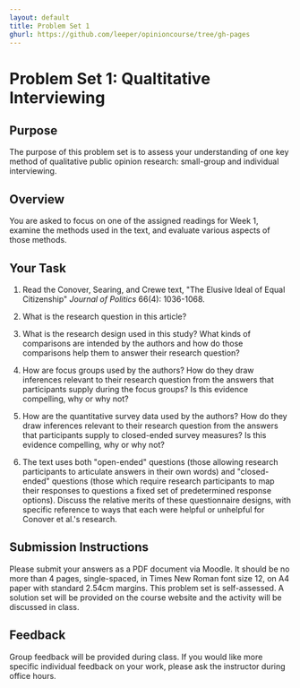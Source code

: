 ```yaml
---
layout: default
title: Problem Set 1
ghurl: https://github.com/leeper/opinioncourse/tree/gh-pages
---
```


# Problem Set 1: Qualtitative Interviewing

## Purpose

The purpose of this problem set is to assess your understanding of one key method of qualitative public opinion research: small-group and individual interviewing.

## Overview

You are asked to focus on one of the assigned readings for Week 1, examine the methods used in the text, and evaluate various aspects of those methods. 

## Your Task

 1. Read the Conover, Searing, and Crewe text, "The Elusive Ideal of Equal Citizenship" *Journal of Politics* 66(4): 1036-1068.
 
 2. What is the research question in this article?
 
 3. What is the research design used in this study? What kinds of comparisons are intended by the authors and how do those comparisons help them to answer their research question?
 
 4. How are focus groups used by the authors? How do they draw inferences relevant to their research question from the answers that participants supply during the focus groups? Is this evidence compelling, why or why not?
 
 5. How are the quantitative survey data used by the authors? How do they draw inferences relevant to their research question from the answers that participants supply to closed-ended survey measures? Is this evidence compelling, why or why not?
 
 6. The text uses both "open-ended" questions (those allowing research participants to articulate answers in their own words) and "closed-ended" questions (those which require research participants to map their responses to questions a fixed set of predetermined response options). Discuss the relative merits of these questionnaire designs, with specific reference to ways that each were helpful or unhelpful for Conover et al.'s research.

## Submission Instructions

Please submit your answers as a PDF document via Moodle. It should be no more than 4 pages, single-spaced, in Times New Roman font size 12, on A4 paper with standard 2.54cm margins. This problem set is self-assessed. A solution set will be provided on the course website and the activity will be discussed in class.

## Feedback

Group feedback will be provided during class. If you would like more specific individual feedback on your work, please ask the instructor during office hours.

